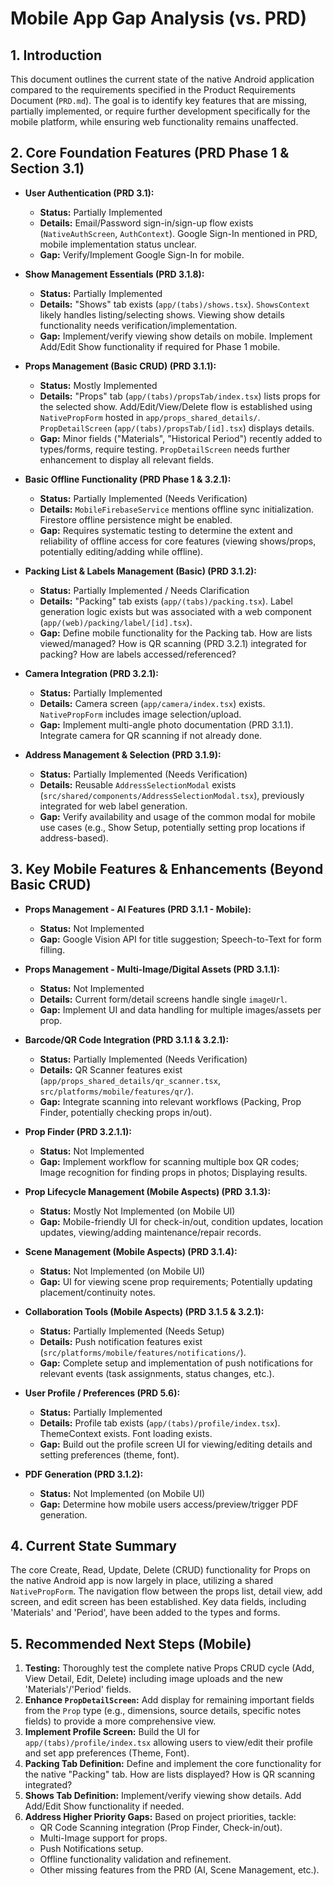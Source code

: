 # Mobile App Gap Analysis (vs. PRD)

## 1. Introduction

This document outlines the current state of the native Android application compared to the requirements specified in the Product Requirements Document (`PRD.md`). The goal is to identify key features that are missing, partially implemented, or require further development specifically for the mobile platform, while ensuring web functionality remains unaffected.

## 2. Core Foundation Features (PRD Phase 1 & Section 3.1)

*   **User Authentication (PRD 3.1):**
    *   **Status:** Partially Implemented
    *   **Details:** Email/Password sign-in/sign-up flow exists (`NativeAuthScreen`, `AuthContext`). Google Sign-In mentioned in PRD, mobile implementation status unclear.
    *   **Gap:** Verify/Implement Google Sign-In for mobile.

*   **Show Management Essentials (PRD 3.1.8):**
    *   **Status:** Partially Implemented
    *   **Details:** "Shows" tab exists (`app/(tabs)/shows.tsx`). `ShowsContext` likely handles listing/selecting shows. Viewing show details functionality needs verification/implementation.
    *   **Gap:** Implement/verify viewing show details on mobile. Implement Add/Edit Show functionality if required for Phase 1 mobile.

*   **Props Management (Basic CRUD) (PRD 3.1.1):**
    *   **Status:** Mostly Implemented
    *   **Details:** "Props" tab (`app/(tabs)/propsTab/index.tsx`) lists props for the selected show. Add/Edit/View/Delete flow is established using `NativePropForm` hosted in `app/props_shared_details/`. `PropDetailScreen` (`app/(tabs)/propsTab/[id].tsx`) displays details.
    *   **Gap:** Minor fields ("Materials", "Historical Period") recently added to types/forms, require testing. `PropDetailScreen` needs further enhancement to display all relevant fields.

*   **Basic Offline Functionality (PRD Phase 1 & 3.2.1):**
    *   **Status:** Partially Implemented (Needs Verification)
    *   **Details:** `MobileFirebaseService` mentions offline sync initialization. Firestore offline persistence might be enabled.
    *   **Gap:** Requires systematic testing to determine the extent and reliability of offline access for core features (viewing shows/props, potentially editing/adding while offline).

*   **Packing List & Labels Management (Basic) (PRD 3.1.2):**
    *   **Status:** Partially Implemented / Needs Clarification
    *   **Details:** "Packing" tab exists (`app/(tabs)/packing.tsx`). Label generation logic exists but was associated with a web component (`app/(web)/packing/label/[id].tsx`).
    *   **Gap:** Define mobile functionality for the Packing tab. How are lists viewed/managed? How is QR scanning (PRD 3.2.1) integrated for packing? How are labels accessed/referenced?

*   **Camera Integration (PRD 3.2.1):**
    *   **Status:** Partially Implemented
    *   **Details:** Camera screen (`app/camera/index.tsx`) exists. `NativePropForm` includes image selection/upload.
    *   **Gap:** Implement multi-angle photo documentation (PRD 3.1.1). Integrate camera for QR scanning if not already done.

*   **Address Management & Selection (PRD 3.1.9):**
    *   **Status:** Partially Implemented (Needs Verification)
    *   **Details:** Reusable `AddressSelectionModal` exists (`src/shared/components/AddressSelectionModal.tsx`), previously integrated for web label generation.
    *   **Gap:** Verify availability and usage of the common modal for mobile use cases (e.g., Show Setup, potentially setting prop locations if address-based).

## 3. Key Mobile Features & Enhancements (Beyond Basic CRUD)

*   **Props Management - AI Features (PRD 3.1.1 - Mobile):**
    *   **Status:** Not Implemented
    *   **Gap:** Google Vision API for title suggestion; Speech-to-Text for form filling.

*   **Props Management - Multi-Image/Digital Assets (PRD 3.1.1):**
    *   **Status:** Not Implemented
    *   **Details:** Current form/detail screens handle single `imageUrl`.
    *   **Gap:** Implement UI and data handling for multiple images/assets per prop.

*   **Barcode/QR Code Integration (PRD 3.1.1 & 3.2.1):**
    *   **Status:** Partially Implemented (Needs Verification)
    *   **Details:** QR Scanner features exist (`app/props_shared_details/qr_scanner.tsx`, `src/platforms/mobile/features/qr/`).
    *   **Gap:** Integrate scanning into relevant workflows (Packing, Prop Finder, potentially checking props in/out).

*   **Prop Finder (PRD 3.2.1.1):**
    *   **Status:** Not Implemented
    *   **Gap:** Implement workflow for scanning multiple box QR codes; Image recognition for finding props in photos; Displaying results.

*   **Prop Lifecycle Management (Mobile Aspects) (PRD 3.1.3):**
    *   **Status:** Mostly Not Implemented (on Mobile UI)
    *   **Gap:** Mobile-friendly UI for check-in/out, condition updates, location updates, viewing/adding maintenance/repair records.

*   **Scene Management (Mobile Aspects) (PRD 3.1.4):**
    *   **Status:** Not Implemented (on Mobile UI)
    *   **Gap:** UI for viewing scene prop requirements; Potentially updating placement/continuity notes.

*   **Collaboration Tools (Mobile Aspects) (PRD 3.1.5 & 3.2.1):**
    *   **Status:** Partially Implemented (Needs Setup)
    *   **Details:** Push notification features exist (`src/platforms/mobile/features/notifications/`).
    *   **Gap:** Complete setup and implementation of push notifications for relevant events (task assignments, status changes, etc.).

*   **User Profile / Preferences (PRD 5.6):**
    *   **Status:** Partially Implemented
    *   **Details:** Profile tab exists (`app/(tabs)/profile/index.tsx`). ThemeContext exists. Font loading exists.
    *   **Gap:** Build out the profile screen UI for viewing/editing details and setting preferences (theme, font).

*   **PDF Generation (PRD 3.1.2):**
    *   **Status:** Not Implemented (on Mobile UI)
    *   **Gap:** Determine how mobile users access/preview/trigger PDF generation.

## 4. Current State Summary

The core Create, Read, Update, Delete (CRUD) functionality for Props on the native Android app is now largely in place, utilizing a shared `NativePropForm`. The navigation flow between the props list, detail view, add screen, and edit screen has been established. Key data fields, including 'Materials' and 'Period', have been added to the types and forms.

## 5. Recommended Next Steps (Mobile)

1.  **Testing:** Thoroughly test the complete native Props CRUD cycle (Add, View Detail, Edit, Delete) including image uploads and the new 'Materials'/'Period' fields.
2.  **Enhance `PropDetailScreen`:** Add display for remaining important fields from the `Prop` type (e.g., dimensions, source details, specific notes fields) to provide a more comprehensive view.
3.  **Implement Profile Screen:** Build the UI for `app/(tabs)/profile/index.tsx` allowing users to view/edit their profile and set app preferences (Theme, Font).
4.  **Packing Tab Definition:** Define and implement the core functionality for the native "Packing" tab. How are lists displayed? How is QR scanning integrated?
5.  **Shows Tab Definition:** Implement/verify viewing show details. Add Add/Edit Show functionality if needed.
6.  **Address Higher Priority Gaps:** Based on project priorities, tackle:
    *   QR Code Scanning integration (Prop Finder, Check-in/out).
    *   Multi-Image support for props.
    *   Push Notifications setup.
    *   Offline functionality validation and refinement.
    *   Other missing features from the PRD (AI, Scene Management, etc.). 